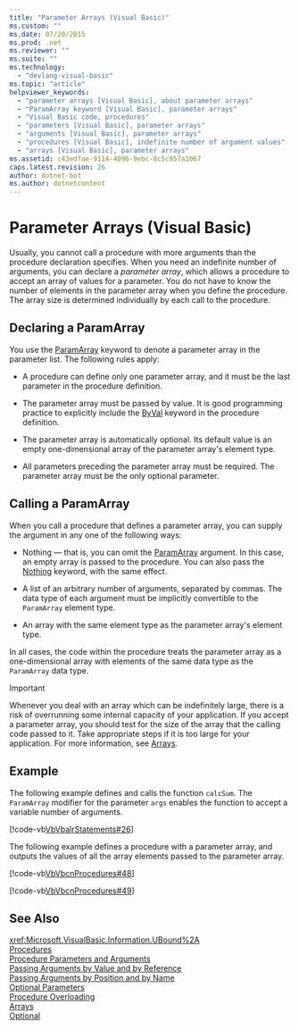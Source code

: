 ```yaml
---
title: "Parameter Arrays (Visual Basic)"
ms.custom: ""
ms.date: 07/20/2015
ms.prod: .net
ms.reviewer: ""
ms.suite: ""
ms.technology: 
  - "devlang-visual-basic"
ms.topic: "article"
helpviewer_keywords: 
  - "parameter arrays [Visual Basic], about parameter arrays"
  - "ParamArray keyword [Visual Basic], parameter arrays"
  - "Visual Basic code, procedures"
  - "parameters [Visual Basic], parameter arrays"
  - "arguments [Visual Basic], parameter arrays"
  - "procedures [Visual Basic], indefinite number of argument values"
  - "arrays [Visual Basic], parameter arrays"
ms.assetid: c43edfae-9114-4096-9ebc-8c5c957a1067
caps.latest.revision: 26
author: dotnet-bot
ms.author: dotnetcontent
---
```

# Parameter Arrays (Visual Basic)
Usually, you cannot call a procedure with more arguments than the procedure declaration specifies. When you need an indefinite number of arguments, you can declare a *parameter array*, which allows a procedure to accept an array of values for a parameter. You do not have to know the number of elements in the parameter array when you define the procedure. The array size is determined individually by each call to the procedure.  
  
## Declaring a ParamArray  
 You use the [ParamArray](../../../../visual-basic/language-reference/modifiers/paramarray.md) keyword to denote a parameter array in the parameter list. The following rules apply:  
  
-   A procedure can define only one parameter array, and it must be the last parameter in the procedure definition.  
  
-   The parameter array must be passed by value. It is good programming practice to explicitly include the [ByVal](../../../../visual-basic/language-reference/modifiers/byval.md) keyword in the procedure definition.  
  
-   The parameter array is automatically optional. Its default value is an empty one-dimensional array of the parameter array's element type.  
  
-   All parameters preceding the parameter array must be required. The parameter array must be the only optional parameter.  
  
## Calling a ParamArray  
 When you call a procedure that defines a parameter array, you can supply the argument in any one of the following ways:  
  
-   Nothing — that is, you can omit the [ParamArray](../../../../visual-basic/language-reference/modifiers/paramarray.md) argument. In this case, an empty array is passed to the procedure. You can also pass the [Nothing](../../../../visual-basic/language-reference/nothing.md) keyword, with the same effect.  
  
-   A list of an arbitrary number of arguments, separated by commas. The data type of each argument must be implicitly convertible to the `ParamArray` element type.  
  
-   An array with the same element type as the parameter array's element type.  
  
 In all cases, the code within the procedure treats the parameter array as a one-dimensional array with elements of the same data type as the `ParamArray` data type.  
  
> [!IMPORTANT]
>  Whenever you deal with an array which can be indefinitely large, there is a risk of overrunning some internal capacity of your application. If you accept a parameter array, you should test for the size of the array that the calling code passed to it. Take appropriate steps if it is too large for your application. For more information, see [Arrays](../../../../visual-basic/programming-guide/language-features/arrays/index.md).  
  
## Example  
 The following example defines and calls the function `calcSum`. The `ParamArray` modifier for the parameter `args` enables the function to accept a variable number of arguments.  
  
 [!code-vb[VbVbalrStatements#26](../../../../visual-basic/language-reference/error-messages/codesnippet/VisualBasic/parameter-arrays_1.vb)]  
  
 The following example defines a procedure with a parameter array, and outputs the values of all the array elements passed to the parameter array.  
  
 [!code-vb[VbVbcnProcedures#48](./codesnippet/VisualBasic/parameter-arrays_2.vb)]  
  
 [!code-vb[VbVbcnProcedures#49](./codesnippet/VisualBasic/parameter-arrays_3.vb)]  
  
## See Also  
 <xref:Microsoft.VisualBasic.Information.UBound%2A>  
 [Procedures](./index.md)  
 [Procedure Parameters and Arguments](./procedure-parameters-and-arguments.md)  
 [Passing Arguments by Value and by Reference](./passing-arguments-by-value-and-by-reference.md)  
 [Passing Arguments by Position and by Name](./passing-arguments-by-position-and-by-name.md)  
 [Optional Parameters](./optional-parameters.md)  
 [Procedure Overloading](./procedure-overloading.md)  
 [Arrays](../../../../visual-basic/programming-guide/language-features/arrays/index.md)  
 [Optional](../../../../visual-basic/language-reference/modifiers/optional.md)
